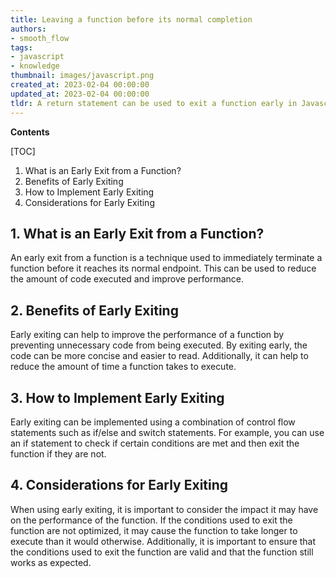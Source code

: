 ```yaml
---
title: Leaving a function before its normal completion
authors:
- smooth_flow
tags:
- javascript
- knowledge
thumbnail: images/javascript.png
created_at: 2023-02-04 00:00:00
updated_at: 2023-02-04 00:00:00
tldr: A return statement can be used to exit a function early in Javascript.
---
```


**Contents**

[TOC]

1. What is an Early Exit from a Function?
2. Benefits of Early Exiting
3. How to Implement Early Exiting
4. Considerations for Early Exiting

## 1. What is an Early Exit from a Function?
An early exit from a function is a technique used to immediately terminate a function before it reaches its normal endpoint. This can be used to reduce the amount of code executed and improve performance. 

## 2. Benefits of Early Exiting
Early exiting can help to improve the performance of a function by preventing unnecessary code from being executed. By exiting early, the code can be more concise and easier to read. Additionally, it can help to reduce the amount of time a function takes to execute.

## 3. How to Implement Early Exiting
Early exiting can be implemented using a combination of control flow statements such as if/else and switch statements. For example, you can use an if statement to check if certain conditions are met and then exit the function if they are not.

## 4. Considerations for Early Exiting
When using early exiting, it is important to consider the impact it may have on the performance of the function. If the conditions used to exit the function are not optimized, it may cause the function to take longer to execute than it would otherwise. Additionally, it is important to ensure that the conditions used to exit the function are valid and that the function still works as expected.
